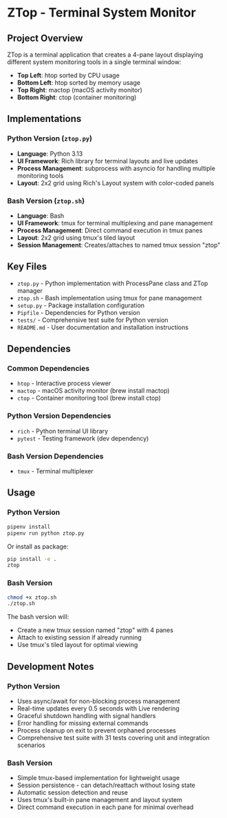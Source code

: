 # ZTop - Terminal System Monitor

## Project Overview
ZTop is a terminal application that creates a 4-pane layout displaying different system monitoring tools in a single terminal window:

- **Top Left**: htop sorted by CPU usage
- **Bottom Left**: htop sorted by memory usage  
- **Top Right**: mactop (macOS activity monitor)
- **Bottom Right**: ctop (container monitoring)

## Implementations

### Python Version (`ztop.py`)
- **Language**: Python 3.13
- **UI Framework**: Rich library for terminal layouts and live updates
- **Process Management**: subprocess with asyncio for handling multiple monitoring tools
- **Layout**: 2x2 grid using Rich's Layout system with color-coded panels

### Bash Version (`ztop.sh`)
- **Language**: Bash
- **UI Framework**: tmux for terminal multiplexing and pane management
- **Process Management**: Direct command execution in tmux panes
- **Layout**: 2x2 grid using tmux's tiled layout
- **Session Management**: Creates/attaches to named tmux session "ztop"

## Key Files
- `ztop.py` - Python implementation with ProcessPane class and ZTop manager
- `ztop.sh` - Bash implementation using tmux for pane management
- `setup.py` - Package installation configuration
- `Pipfile` - Dependencies for Python version
- `tests/` - Comprehensive test suite for Python version
- `README.md` - User documentation and installation instructions

## Dependencies

### Common Dependencies
- `htop` - Interactive process viewer
- `mactop` - macOS activity monitor (brew install mactop)
- `ctop` - Container monitoring tool (brew install ctop)

### Python Version Dependencies
- `rich` - Python terminal UI library
- `pytest` - Testing framework (dev dependency)

### Bash Version Dependencies
- `tmux` - Terminal multiplexer

## Usage

### Python Version
```bash
pipenv install
pipenv run python ztop.py
```

Or install as package:
```bash
pip install -e .
ztop
```

### Bash Version
```bash
chmod +x ztop.sh
./ztop.sh
```

The bash version will:
- Create a new tmux session named "ztop" with 4 panes
- Attach to existing session if already running
- Use tmux's tiled layout for optimal viewing

## Development Notes

### Python Version
- Uses async/await for non-blocking process management
- Real-time updates every 0.5 seconds with Live rendering
- Graceful shutdown handling with signal handlers
- Error handling for missing external commands
- Process cleanup on exit to prevent orphaned processes
- Comprehensive test suite with 31 tests covering unit and integration scenarios

### Bash Version
- Simple tmux-based implementation for lightweight usage
- Session persistence - can detach/reattach without losing state
- Automatic session detection and reuse
- Uses tmux's built-in pane management and layout system
- Direct command execution in each pane for minimal overhead